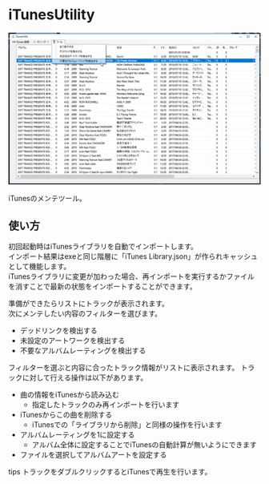 # iTunesUtility

![Preview](Preview.png)  

iTunesのメンテツール。

## 使い方

初回起動時はiTunesライブラリを自動でインポートします。  
インポート結果はexeと同じ階層に「iTunes Library.json」が作られキャッシュとして機能します。  
iTunesライブラリに変更が加わった場合、再インポートを実行するかファイルを消すことで最新の状態をインポートすることができます。  

準備ができたらリストにトラックが表示されます。  
次にメンテしたい内容のフィルターを選びます。

- デッドリンクを検出する
- 未設定のアートワークを検出する
- 不要なアルバムレーティングを検出する

フィルターを選ぶと内容に合ったトラック情報がリストに表示されます。
トラックに対して行える操作は以下があります。
- 曲の情報をiTunesから読み込む
  - 指定したトラックのみ再インポートを行います
- iTunesからこの曲を削除する
  - iTunesでの「ライブラリから削除」と同様の操作を行います
- アルバムレーティングを1に設定する
  - アルバム全体に設定することでiTunesの自動計算が無いようにできます
- ファイルを選択してアルバムアートを設定する

tips
トラックをダブルクリックするとiTunesで再生を行います。
